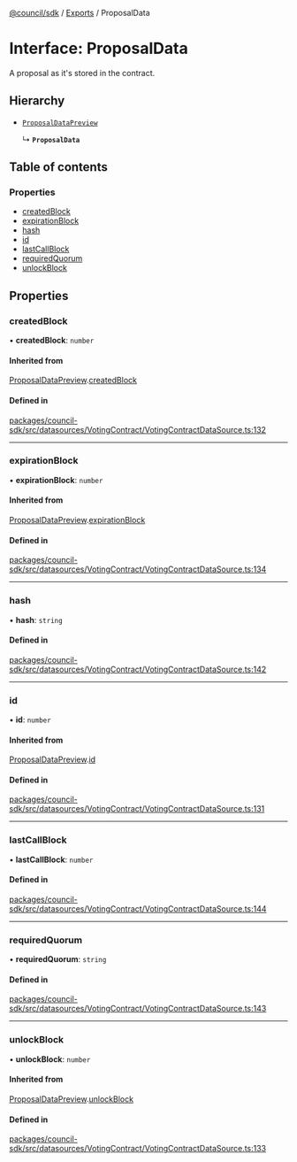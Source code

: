 [@council/sdk](../README.md) / [Exports](../modules.md) / ProposalData

# Interface: ProposalData

A proposal as it's stored in the contract.

## Hierarchy

- [`ProposalDataPreview`](ProposalDataPreview.md)

  ↳ **`ProposalData`**

## Table of contents

### Properties

- [createdBlock](ProposalData.md#createdblock)
- [expirationBlock](ProposalData.md#expirationblock)
- [hash](ProposalData.md#hash)
- [id](ProposalData.md#id)
- [lastCallBlock](ProposalData.md#lastcallblock)
- [requiredQuorum](ProposalData.md#requiredquorum)
- [unlockBlock](ProposalData.md#unlockblock)

## Properties

### createdBlock

• **createdBlock**: `number`

#### Inherited from

[ProposalDataPreview](ProposalDataPreview.md).[createdBlock](ProposalDataPreview.md#createdblock)

#### Defined in

[packages/council-sdk/src/datasources/VotingContract/VotingContractDataSource.ts:132](https://github.com/element-fi/council-monorepo/blob/d38feb9/packages/council-sdk/src/datasources/VotingContract/VotingContractDataSource.ts#L132)

___

### expirationBlock

• **expirationBlock**: `number`

#### Inherited from

[ProposalDataPreview](ProposalDataPreview.md).[expirationBlock](ProposalDataPreview.md#expirationblock)

#### Defined in

[packages/council-sdk/src/datasources/VotingContract/VotingContractDataSource.ts:134](https://github.com/element-fi/council-monorepo/blob/d38feb9/packages/council-sdk/src/datasources/VotingContract/VotingContractDataSource.ts#L134)

___

### hash

• **hash**: `string`

#### Defined in

[packages/council-sdk/src/datasources/VotingContract/VotingContractDataSource.ts:142](https://github.com/element-fi/council-monorepo/blob/d38feb9/packages/council-sdk/src/datasources/VotingContract/VotingContractDataSource.ts#L142)

___

### id

• **id**: `number`

#### Inherited from

[ProposalDataPreview](ProposalDataPreview.md).[id](ProposalDataPreview.md#id)

#### Defined in

[packages/council-sdk/src/datasources/VotingContract/VotingContractDataSource.ts:131](https://github.com/element-fi/council-monorepo/blob/d38feb9/packages/council-sdk/src/datasources/VotingContract/VotingContractDataSource.ts#L131)

___

### lastCallBlock

• **lastCallBlock**: `number`

#### Defined in

[packages/council-sdk/src/datasources/VotingContract/VotingContractDataSource.ts:144](https://github.com/element-fi/council-monorepo/blob/d38feb9/packages/council-sdk/src/datasources/VotingContract/VotingContractDataSource.ts#L144)

___

### requiredQuorum

• **requiredQuorum**: `string`

#### Defined in

[packages/council-sdk/src/datasources/VotingContract/VotingContractDataSource.ts:143](https://github.com/element-fi/council-monorepo/blob/d38feb9/packages/council-sdk/src/datasources/VotingContract/VotingContractDataSource.ts#L143)

___

### unlockBlock

• **unlockBlock**: `number`

#### Inherited from

[ProposalDataPreview](ProposalDataPreview.md).[unlockBlock](ProposalDataPreview.md#unlockblock)

#### Defined in

[packages/council-sdk/src/datasources/VotingContract/VotingContractDataSource.ts:133](https://github.com/element-fi/council-monorepo/blob/d38feb9/packages/council-sdk/src/datasources/VotingContract/VotingContractDataSource.ts#L133)
